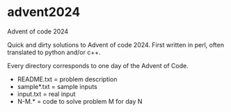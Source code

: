 # advent2024
Advent of code 2024

Quick and dirty solutions to Advent of code 2024.
First written in perl, often translated to python and/or c++.

Every directory corresponds to one day of the Advent of Code.
- README.txt = problem description
- sample*.txt = sample inputs
- input.txt = real input
- N-M.* = code to solve problem M for day N